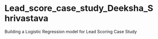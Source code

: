 # Lead_score_case_study_Deeksha_Shrivastava
Building a Logistic Regression model for Lead Scoring Case Study

